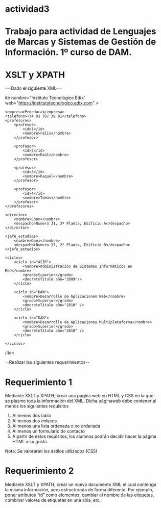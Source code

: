 # actividad3

# Trabajo para actividad de Lenguajes de Marcas y Sistemas de Gestión de Información. 1º curso de DAM.

# XSLT y XPATH

---Dado el siguiente XML---

ite nombre="Instituto Tecnológico Edix" web="https://institutotecnologico.edix.com" >

    <empresa>Proeduca</empresa>
    <telefono>+34 91 787 39 91</telefono>
    <profesores>
        <profesor>
            <id>1</id>
            <nombre>Félix</nombre>
        </profesor>
        
        <profesor>
            <id>2</id>
            <nombre>Raúl</nombre>
        </profesor>

        <profesor>
            <id>3</id>
            <nombre>Raquel</nombre>
        </profesor>

        <profesor>
            <id>4</id>
            <nombre>Tomás</nombre>
        </profesor>
    </profesores>

    <director>
        <nombre>Chon</nombre>
        <despacho>Numero 31, 3ª Planta, Edificio A</despacho>
    </director>

    <jefe_estudios>
        <nombre>Dani</nombre>
        <despacho>Numero 27, 2ª Planta, Edificio B</despacho>
    </jefe_estudios>

    <ciclos>
        <ciclo id="ASIR">
            <nombre>Administración de Sistemas Informáticos en Red</nombre>
            <grado>Superior</grado>
            <decretoTitulo año="2009"/>
        </ciclo>

        <ciclo id="DAW">
            <nombre>Desarrollo de Aplicaciones Web</nombre>
            <grado>Superior</grado>
            <decretoTitulo año="2010" />
        </ciclo>

        <ciclo id="DAM">
            <nombre>Desarrollo de Aplicaciones Multiplataforma</nombre>
            <grado>Superior</grado>
            <decretoTitulo año="2010" />
        </ciclo>

    </ciclos>

/ite>

 

--Realizar las siguientes requerimientos--

# Requerimiento 1

Mediante XSLT y XPATH, crear una página web en HTML y CSS en la que se plasme toda la información del XML. Dicha páginaweb debe contener al menos los siguientes requisitos

1. Al menos dos tabla
2. Al menos dos enlaces
3. Al menos una lista ordenada o no ordenada
4. Al menos un formulario de contacto
5. A partir de estos requisitos, los alumnos podrán decidir hacer la página HTML a su gusto.

Nota: Se valorarán los estilos utilizados (CSS)

# Requerimiento 2

Mediante XSLT y XPATH, crear un nuevo documento XML el cual contenga la misma información, pero estructurada de forma diferente. Por ejemplo, poner atributos “id” como elementos, cambiar el nombre de las etiquetas, combinar valores de etiquetas en una sola, etc.
